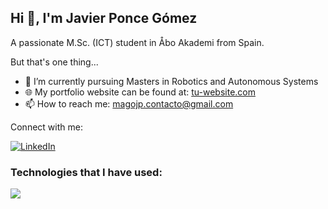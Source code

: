 ## Hi 👋, I'm Javier Ponce Gómez

A passionate M.Sc. (ICT) student in Åbo Akademi from Spain.

But that's one thing...


- 🌱 I’m currently pursuing Masters in Robotics and Autonomous Systems
- 🌐 My portfolio website can be found at: [tu-website.com](https://javipg32.github.io/)
- 📫 How to reach me: magojp.contacto@gmail.com



Connect with me: 
 
 [![LinkedIn](https://img.shields.io/badge/LinkedIn-blue?style=for-the-badge&logo=linkedin)](https://www.linkedin.com/in/javier-ponce-utiel/)

### Technologies that I have used:
<p align="left">
  <a href="https://skillicons.dev">
    <img src="https://skillicons.dev/icons?i=git,angular,python,html,css,java,vscode,bootstrap,c,cpp,wordpress,dart,flutter,nodejs,gcp,gitlab,gradle,aws&perline=9" />
  </a>
</p>
